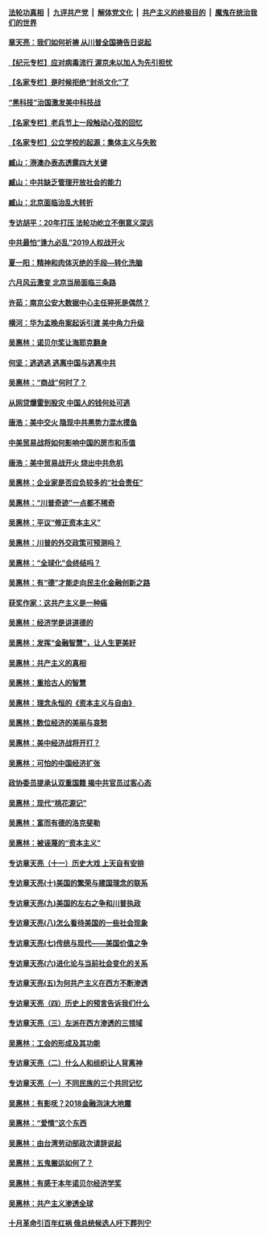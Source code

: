 

####  [法轮功真相](../../../../basic/blob/master/README.md?t=07042102) &nbsp;|&nbsp; [九评共产党](../../../../9ping.md/blob/master/README.md?t=07042102) &nbsp;|&nbsp; [解体党文化](../../../../jtdwh.md/blob/master/README.md?t=07042102)  &nbsp;|&nbsp; [共产主义的终极目的](../../../../gczydzjmd.md/blob/master/README.md?t=07042102) &nbsp;|&nbsp; [魔鬼在统治我们的世界](../../../../mgztzwmdsj.md/blob/master/README.md?t=07042102) 

#### [章天亮：我们如何祈祷 从川普全国祷告日说起](../pages/nsc423/n11944627.md?t=07042102) 

#### [【纪元专栏】应对病毒流行 渥京未以加人为先引担忧](../pages/nsc423/n11875714.md?t=07042102) 

#### [【名家专栏】是时候拒绝“封杀文化”了](../pages/nsc423/n11814093.md?t=07042102) 

#### [“黑科技”治国激发美中科技战](../pages/nsc423/n11638056.md?t=07042102) 

#### [【名家专栏】老兵节上一段触动心弦的回忆](../pages/nsc423/n11646016.md?t=07042102) 

#### [【名家专栏】公立学校的起源：集体主义与失败](../pages/nsc423/n11601833.md?t=07042102) 

#### [臧山：港澳办表态透露四大关键](../pages/nsc423/n11421628.md?t=07042102) 

#### [臧山：中共缺乏管理开放社会的能力](../pages/nsc423/n11407457.md?t=07042102) 

#### [臧山：北京面临治乱大转折](../pages/nsc423/n11406895.md?t=07042102) 

#### [专访胡平：20年打压 法轮功屹立不倒意义深远](../pages/nsc423/n11398800.md?t=07042102) 

#### [中共最怕“逢九必乱”2019人权战开火](../pages/nsc423/n11385248.md?t=07042102) 

#### [夏一阳：精神和肉体灭绝的手段—转化洗脑](../pages/nsc423/n11368250.md?t=07042102) 

#### [六月风云激变 北京当局面临三条路](../pages/nsc423/n11313668.md?t=07042102) 

#### [许茹：南京公安大数据中心主任猝死是偶然？](../pages/nsc423/n11064744.md?t=07042102) 

#### [横河：华为孟晚舟案起诉引渡 美中角力升级](../pages/nsc423/n11027230.md?t=07042102) 

#### [吴惠林：诺贝尔奖让海耶克翻身](../pages/nsc423/n10890049.md?t=07042102) 

#### [何坚：逃逃逃 逃离中国与逃离中共](../pages/nsc423/n10592891.md?t=07042102) 

#### [吴惠林：“商战”何时了？](../pages/nsc423/n10573558.md?t=07042102) 

#### [从网贷爆雷到股灾 中国人的钱何处可逃](../pages/nsc423/n10572800.md?t=07042102) 

#### [唐浩：美中交火 隐现中共黑势力混水摸鱼](../pages/nsc423/n10544040.md?t=07042102) 

#### [中美贸易战将如何影响中国的房市和币值](../pages/nsc423/n10543697.md?t=07042102) 

#### [唐浩：美中贸易战开火 烧出中共危机](../pages/nsc423/n10540126.md?t=07042102) 

#### [吴惠林：企业家是否应负较多的“社会责任”](../pages/nsc423/n10535022.md?t=07042102) 

#### [吴惠林：“川普奇迹”一点都不稀奇](../pages/nsc423/n10512808.md?t=07042102) 

#### [吴惠林：平议“修正资本主义”](../pages/nsc423/n10495724.md?t=07042102) 

#### [吴惠林：川普的外交政策可预测吗？](../pages/nsc423/n10462387.md?t=07042102) 

#### [吴惠林：“全球化”会终结吗？](../pages/nsc423/n10452838.md?t=07042102) 

#### [吴惠林：有“德”才能走向民主化金融创新之路](../pages/nsc423/n10432292.md?t=07042102) 

#### [获奖作家：这共产主义是一种癌](../pages/nsc423/n10431541.md?t=07042102) 

#### [吴惠林：经济学是讲道德的](../pages/nsc423/n10398014.md?t=07042102) 

#### [吴惠林：发挥“金融智慧”，让人生更美好](../pages/nsc423/n10375019.md?t=07042102) 

#### [吴惠林：共产主义的真相](../pages/nsc423/n10351394.md?t=07042102) 

#### [吴惠林：重拾古人的智慧](../pages/nsc423/n10337691.md?t=07042102) 

#### [吴惠林：理念永恒的《资本主义与自由》](../pages/nsc423/n10316274.md?t=07042102) 

#### [吴惠林：数位经济的美丽与哀愁](../pages/nsc423/n10292946.md?t=07042102) 

#### [吴惠林：美中经济战将开打？](../pages/nsc423/n10258825.md?t=07042102) 

#### [吴惠林：可怕的中国经济扩张](../pages/nsc423/n10219147.md?t=07042102) 

#### [政协委员提承认双重国籍 揭中共官员过客心态](../pages/nsc423/n10208809.md?t=07042102) 

#### [吴惠林：现代“桃花源记”](../pages/nsc423/n10185234.md?t=07042102) 

#### [吴惠林：富而有德的洛克斐勒](../pages/nsc423/n10142264.md?t=07042102) 

#### [吴惠林：被诬蔑的“资本主义”](../pages/nsc423/n10124816.md?t=07042102) 

#### [专访章天亮（十一）历史大戏 上天自有安排](../pages/nsc423/n10094905.md?t=07042102) 

#### [专访章天亮(十)美国的繁荣与建国理念的联系](../pages/nsc423/n10094899.md?t=07042102) 

#### [专访章天亮(九)美国的左右之争和川普执政](../pages/nsc423/n10094889.md?t=07042102) 

#### [专访章天亮(八)怎么看待美国的一些社会现象](../pages/nsc423/n10094857.md?t=07042102) 

#### [专访章天亮(七)传统与现代——美国价值之争](../pages/nsc423/n10093140.md?t=07042102) 

#### [专访章天亮(六)进化论与当前社会变化的关系](../pages/nsc423/n10092036.md?t=07042102) 

#### [专访章天亮(五)为何共产主义在西方不断渗透](../pages/nsc423/n10083620.md?t=07042102) 

#### [专访章天亮（四）历史上的预言告诉我们什么](../pages/nsc423/n10083606.md?t=07042102) 

#### [专访章天亮（三）左派在西方渗透的三领域](../pages/nsc423/n10081115.md?t=07042102) 

#### [吴惠林：工会的形成及其功能](../pages/nsc423/n10080633.md?t=07042102) 

#### [专访章天亮（二）什么人和组织让人背离神](../pages/nsc423/n10076637.md?t=07042102) 

#### [专访章天亮（一）不同民族的三个共同记忆](../pages/nsc423/n10074188.md?t=07042102) 

#### [吴惠林：有影呒？2018金融泡沫大地震](../pages/nsc423/n10040534.md?t=07042102) 

#### [吴惠林：“爱情”这个东西](../pages/nsc423/n10019423.md?t=07042102) 

#### [吴惠林：由台湾劳动部政次请辞说起](../pages/nsc423/n9979679.md?t=07042102) 

#### [吴惠林：五鬼搬运如何了？](../pages/nsc423/n9925338.md?t=07042102) 

#### [吴惠林：有感于本年诺贝尔经济学奖](../pages/nsc423/n9871883.md?t=07042102) 

#### [吴惠林：共产主义渗透全球](../pages/nsc423/n9812748.md?t=07042102) 

#### [十月革命引百年红祸 俄总统候选人吁下葬列宁](../pages/nsc423/n9810182.md?t=07042102) 

